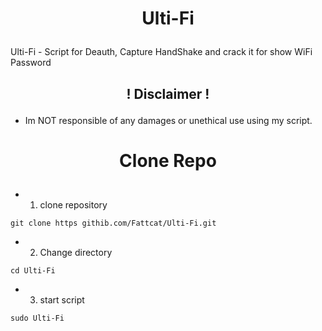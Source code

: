 # <p align="center"><b>Ulti-Fi</b></p>

Ulti-Fi - Script for Deauth, Capture HandShake and crack it for show WiFi Password

## <p align="center"><b>! Disclaimer !</b></p>
- Im NOT responsible of any damages or unethical use using my script.

# <p align="center"><b>Clone Repo</b></p>
- 1. clone repository
```
git clone https githib.com/Fattcat/Ulti-Fi.git
```
- 2. Change directory
```
cd Ulti-Fi
```
- 3. start script
```
sudo Ulti-Fi
```